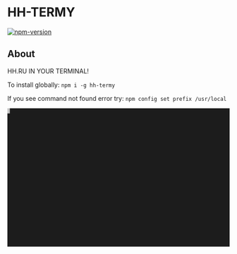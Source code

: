 # HH-TERMY

[![npm-version](https://img.shields.io/npm/v/hh-termy.svg)](https://www.npmjs.com/package/hh-termy)

## About

HH.RU IN YOUR TERMINAL!

To install globally: `npm i -g hh-termy`

If you see command not found error try: `npm config set prefix /usr/local`

![Example](./documents/termtosvg_tjv9oqix.svg)
